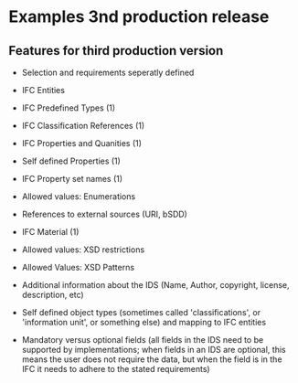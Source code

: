 
# Examples 3nd production release


## Features for third production version
 
 * Selection and requirements seperatly defined
 * IFC Entities
 * IFC Predefined Types (1)
 * IFC Classification References (1)
 * IFC Properties and Quanities (1)
 * Self defined Properties (1)
 * IFC Property set names (1)
 * Allowed values: Enumerations
 * References to external sources (URI, bSDD)
 * IFC Material (1)

 * Allowed values: XSD restrictions
 * Allowed Values: XSD Patterns
 
 * Additional information about the IDS (Name, Author, copyright, license, description, etc)
 * Self defined object types (sometimes called 'classifications', or 'information unit', or something else) and mapping to IFC entities
 * Mandatory versus optional fields (all fields in the IDS need to be supported by implementations; when fields in an IDS are optional, this means the user does not require the data, but when the field is in the IFC it needs to adhere to the stated requirements)

